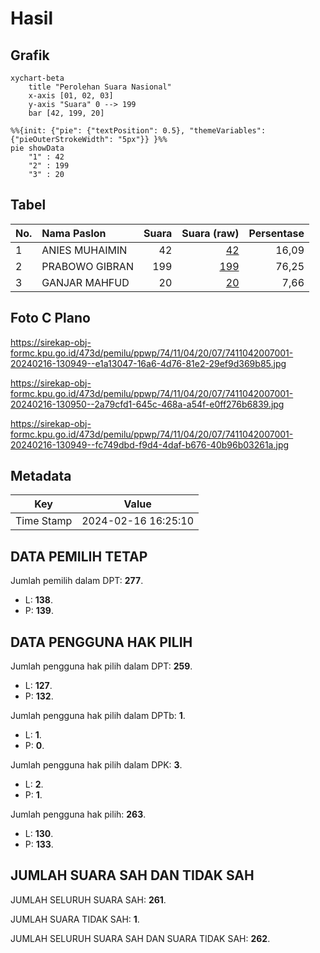 # Hasil

## Grafik

```mermaid
xychart-beta
    title "Perolehan Suara Nasional"
    x-axis [01, 02, 03]
    y-axis "Suara" 0 --> 199
    bar [42, 199, 20]
```

```mermaid
%%{init: {"pie": {"textPosition": 0.5}, "themeVariables": {"pieOuterStrokeWidth": "5px"}} }%%
pie showData
    "1" : 42
    "2" : 199
    "3" : 20
```

## Tabel

| No. | Nama Paslon    | Suara | Suara (raw) | Persentase |
|:--- |:-------------- | -----:| -----------:| ----------:|
| 1   | ANIES MUHAIMIN | 42    | [42][p-1]   | 16,09      |
| 2   | PRABOWO GIBRAN | 199   | [199][p-2]  | 76,25      |
| 3   | GANJAR MAHFUD  | 20    | [20][p-3]   | 7,66       |


[p-1]: https://github.com/gigit-pemilu/pemilu-2024/blob/main/pilpres/hitung-suara/sub/74-sulawesi-tenggara/sub/11-kolaka-timur/sub/04-poli-polia/sub/2007-pole-maju-jaya/sub/001-tps/sub/paslon-1.txt
[p-2]: https://github.com/gigit-pemilu/pemilu-2024/blob/main/pilpres/hitung-suara/sub/74-sulawesi-tenggara/sub/11-kolaka-timur/sub/04-poli-polia/sub/2007-pole-maju-jaya/sub/001-tps/sub/paslon-2.txt
[p-3]: https://github.com/gigit-pemilu/pemilu-2024/blob/main/pilpres/hitung-suara/sub/74-sulawesi-tenggara/sub/11-kolaka-timur/sub/04-poli-polia/sub/2007-pole-maju-jaya/sub/001-tps/sub/paslon-3.txt

## Foto C Plano

https://sirekap-obj-formc.kpu.go.id/473d/pemilu/ppwp/74/11/04/20/07/7411042007001-20240216-130949--e1a13047-16a6-4d76-81e2-29ef9d369b85.jpg

https://sirekap-obj-formc.kpu.go.id/473d/pemilu/ppwp/74/11/04/20/07/7411042007001-20240216-130950--2a79cfd1-645c-468a-a54f-e0ff276b6839.jpg

https://sirekap-obj-formc.kpu.go.id/473d/pemilu/ppwp/74/11/04/20/07/7411042007001-20240216-130949--fc749dbd-f9d4-4daf-b676-40b96b03261a.jpg


## Metadata

| Key        | Value               |
| ---------- | ------------------- |
| Time Stamp | 2024-02-16 16:25:10 |


## DATA PEMILIH TETAP

Jumlah pemilih dalam DPT: **277**.
 * L: **138**.
 * P: **139**.

## DATA PENGGUNA HAK PILIH

Jumlah pengguna hak pilih dalam DPT: **259**.
 * L: **127**.
 * P: **132**.

Jumlah pengguna hak pilih dalam DPTb: **1**.
 * L: **1**.
 * P: **0**.

Jumlah pengguna hak pilih dalam DPK: **3**.
 * L: **2**.
 * P: **1**.

Jumlah pengguna hak pilih: **263**.
 * L: **130**.
 * P: **133**.

## JUMLAH SUARA SAH DAN TIDAK SAH

JUMLAH SELURUH SUARA SAH: **261**.

JUMLAH SUARA TIDAK SAH: **1**.

JUMLAH SELURUH SUARA SAH DAN SUARA TIDAK SAH: **262**.


